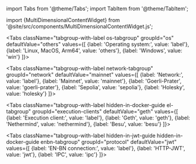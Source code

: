 import Tabs from '@theme/Tabs';
import TabItem from '@theme/TabItem';

import {MultiDimensionalContentWidget} from '@site/src/components/MultiDimensionalContentWidget.js';

<MultiDimensionalContentWidget />

<div className='quickstart-tabs'>

<Tabs className="tabgroup-with-label os-tabgroup" groupId="os" defaultValue="others" values={[
    {label: 'Operating system:', value: 'label'},
    {label: 'Linux, MacOS, Arm64', value: 'others'},
    {label: 'Windows', value: 'win'}
]}>
  <TabItem className="unclickable-element" value="label"></TabItem>
  <TabItem value="others"></TabItem>
  <TabItem value="win"></TabItem>
</Tabs>

<Tabs className="tabgroup-with-label network-tabgroup" groupId="network" defaultValue="mainnet" values={[
        {label: 'Network:', value: 'label'},
        {label: 'Mainnet', value: 'mainnet'},
        {label: 'Goerli-Prater', value: 'goerli-prater'},
        {label: 'Sepolia', value: 'sepolia'},
        {label: 'Holesky', value: 'holesky'}
    ]}>
    <TabItem className="unclickable-element" value="label"></TabItem>
    <TabItem value="mainnet"></TabItem>
    <TabItem value="goerli-prater"></TabItem>
    <TabItem value="sepolia"></TabItem>
    <TabItem value="holesky"></TabItem>
</Tabs>

<Tabs className="tabgroup-with-label hidden-in-docker-guide el-tabgroup" groupId="execution-clients" defaultValue="geth" values={[
  {label: 'Execution client:', value: 'label'},
  {label: 'Geth', value: 'geth'},
  {label: 'Nethermind', value: 'nethermind'},
  {label: 'Besu', value: 'besu'}
  ]}>
  <TabItem className="unclickable-element" value="label"></TabItem>
  <TabItem value="geth"></TabItem>
  <TabItem value="nethermind"></TabItem>
  <TabItem value="besu"></TabItem>
</Tabs>

<Tabs className="tabgroup-with-label hidden-in-jwt-guide hidden-in-docker-guide enbn-tabgroup" groupId="protocol" defaultValue="jwt" values={[
        {label: 'EN-BN connection:', value: 'label'},
        {label: 'HTTP-JWT', value: 'jwt'},
        {label: 'IPC', value: 'ipc'}
    ]}>
    <TabItem className="unclickable-element" value="label"></TabItem>
    <TabItem value="jwt"></TabItem>
    <TabItem value="ipc"></TabItem>
</Tabs>

</div>
